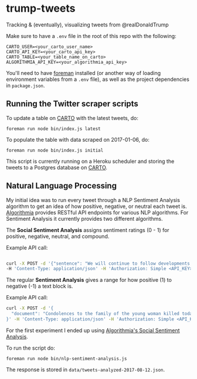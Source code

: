 # trump-tweets
Tracking &amp; (eventually), visualizing tweets from @realDonaldTrump

Make sure to have a `.env` file in the root of this repo with the following:

```
CARTO_USER=<your_carto_user_name>
CARTO_API_KEY=<your_carto_api_key>
CARTO_TABLE=<your_table_name_on_carto>
ALGORITHMIA_API_KEY=<your_algorithmia_api_key>
```
You'll need to have [foreman](http://ddollar.github.io/foreman/) installed (or another way of loading environment variables from a `.env` file), as well as the project dependencies in `package.json`.

## Running the Twitter scraper scripts
To update a table on [CARTO](https://carto.com) with the latest tweets, do:

```
foreman run node bin/index.js latest
```

To populate the table with data scraped on 2017-01-06, do:

```
foreman run node bin/index.js initial
```

This script is currently running on a Heroku scheduler and storing the tweets to a Postgres database on [CARTO](https://carto.com).

## Natural Language Processing

My initial idea was to run every tweet through a NLP Sentiment Analysis algorithm to get an idea of how positive, negative, or neutral each tweet is. [Algorithmia](https://algorithmia.com) provides RESTful API endpoints for various NLP algorithms. For Sentiment Analysis it currently provides two different algorithms.

The **Social Sentiment Analysis** assigns sentiment ratings (0 - 1) for positive, negative, neutral, and compound.

Example API call:

```bash

curl -X POST -d '{"sentence": "We will continue to follow developments in Charlottesville, and will provide whatever assistance is needed. We are ready, willing and able."}' \
-H 'Content-Type: application/json' -H 'Authorization: Simple <API_KEY>' https://api.algorithmia.com/v1/algo/nlp/SocialSentimentAnalysis
```

The regular **Sentiment Analysis** gives a range for how positive (1) to negative (-1) a text block is.

Example API call:

```bash
curl -X POST -d '{
  "document": "Condolences to the family of the young woman killed today, and best regards to all of those injured, in Charlottesville, Virginia. So sad!"
}' -H 'Content-Type: application/json' -H 'Authorization: Simple <API_KEY>' https://api.algorithmia.com/v1/algo/nlp/SentimentAnalysis/1.0.3
```

For the first experiment I ended up using [Algorithmia's Social Sentiment Analysis](https://algorithmia.com/algorithms/nlp/SocialSentimentAnalysis).

To run the script do:

```
foreman run node bin/nlp-sentiment-analysis.js
```

The response is stored in `data/tweets-analyzed-2017-08-12.json`.
